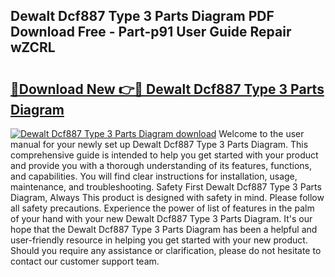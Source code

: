 ## Dewalt Dcf887 Type 3 Parts Diagram PDF Download Free - Part-p91 User Guide Repair wZCRL

# <h2><a href="http://dfho8ce.blite.top/?on=Dewalt+Dcf887+Type+3+Parts+Diagram">🔗Download New 👉🔴 Dewalt Dcf887 Type 3 Parts Diagram</a></h2>

[![Dewalt Dcf887 Type 3 Parts Diagram download](https://i.imgur.com/lujVjoI.png)](http://dfho8ce.blite.top/?on=Dewalt+Dcf887+Type+3+Parts+Diagram)
Welcome to the user manual for your newly set up Dewalt Dcf887 Type 3 Parts Diagram. This comprehensive guide is intended to help you get started with your product and provide you with a thorough understanding of its features, functions, and capabilities. You will find clear instructions for installation, usage, maintenance, and troubleshooting. Safety First Dewalt Dcf887 Type 3 Parts Diagram, Always This product is designed with safety in mind. Please follow all safety precautions. Experience the power of list of features in the palm of your hand with your new Dewalt Dcf887 Type 3 Parts Diagram. It's our hope that the Dewalt Dcf887 Type 3 Parts Diagram has been a helpful and user-friendly resource in helping you get started with your new product. Should you require any assistance or clarification, please do not hesitate to contact our customer support team.

